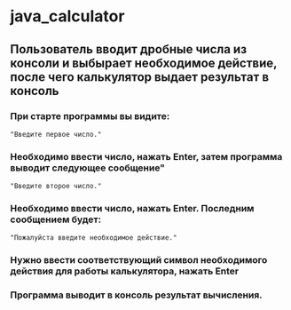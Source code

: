 # java_calculator

## Пользователь вводит дробные числа из консоли и выбырает необходимое действие, после чего калькулятор выдает результат в консоль

### При старте программы вы видите:

```
"Введите первое число."
```
### Необходимо ввести число, нажать Enter, затем программа выводит следующее сообщение"

```
"Введите второе число."
```

### Необходимо ввести число, нажать Enter. Последним сообщением будет:

```
"Пожалуйста введите необходимое действие."
```

### Нужно ввести соответствующий символ необходимого действия для работы калькулятора, нажать Enter
### Программа выводит в консоль результат вычисления.
